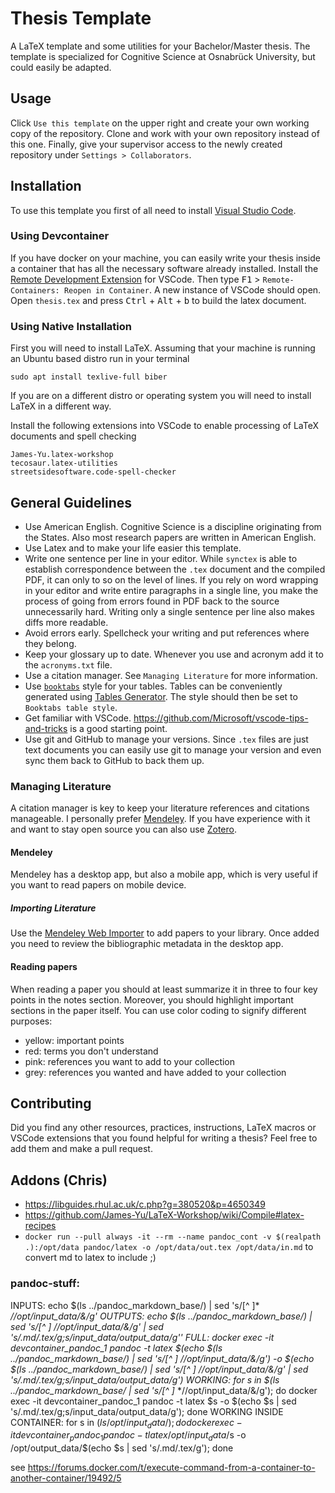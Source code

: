# Thesis Template

A LaTeX template and some utilities for your Bachelor/Master thesis.
The template is specialized for Cognitive Science at Osnabrück University, but could easily be adapted.

## Usage

Click `Use this template` on the upper right and create your own working copy of the repository.
Clone and work with your own repository instead of this one.
Finally, give your supervisor access to the newly created repository under `Settings > Collaborators`.

## Installation

To use this template you first of all need to install [Visual Studio Code](https://code.visualstudio.com/).

### Using Devcontainer

If you have docker on your machine, you can easily write your thesis inside a container
that has all the necessary software already installed.
Install the [Remote Development Extension](https://marketplace.visualstudio.com/items?itemName=ms-vscode-remote.vscode-remote-extensionpack)
for VSCode. Then type <kbd>F1</kbd> > `Remote-Containers: Reopen in Container`.
A new instance of VSCode should open. Open `thesis.tex` and press <kbd>Ctrl</kbd> + <kbd>Alt</kbd> + <kbd>b</kbd>
to build the latex document.

### Using Native Installation

First you will need to install LaTeX. Assuming that your machine is running an Ubuntu based distro run in your terminal

    sudo apt install texlive-full biber

If you are on a different distro or operating system you will need to install LaTeX in a different way.

Install the following extensions into VSCode to enable processing of LaTeX documents and spell checking

    James-Yu.latex-workshop
    tecosaur.latex-utilities
    streetsidesoftware.code-spell-checker

## General Guidelines

* Use American English. Cognitive Science is a discipline originating from the States. Also most research papers are written in American English.
* Use Latex and to make your life easier this template.
* Write one sentence per line in your editor.  While `synctex` is able to establish correspondence between the `.tex` document
  and the compiled PDF, it can only to so on the level of lines. If you rely on word wrapping in your editor and write entire
  paragraphs in a single line, you make the process of going from errors found in PDF back to the source unnecessarily hard.
  Writing only a single sentence per line also makes diffs more readable.
* Avoid errors early. Spellcheck your writing and put references where they belong.
* Keep your glossary up to date. Whenever you use and acronym add it to the `acronyms.txt` file.
* Use a citation manager. See `Managing Literature` for more information.
* Use [`booktabs`](https://inf.ethz.ch/personal/markusp/teaching/guides/guide-tables.pdf) style for your tables. Tables can be conveniently
  generated using [Tables Generator](http://www.tablesgenerator.com/latex_tables).
  The style should then be set to `Booktabs table style`.
* Get familiar with VSCode. https://github.com/Microsoft/vscode-tips-and-tricks is a good starting point.
* Use git and GitHub to manage your versions. Since `.tex` files are just text documents
  you can easily use git to manage your version and even sync them back to GitHub to back them up.

### Managing Literature

A citation manager is key to keep your literature references and citations manageable.
I personally prefer [Mendeley](https://www.mendeley.com/).
If you have experience with it and want to stay open source you can also use [Zotero](https://www.zotero.org/).

#### Mendeley

Mendeley has a desktop app, but also a mobile app, which is very useful if you want to read papers on mobile device.

##### Importing Literature

Use the [Mendeley Web Importer](https://www.mendeley.com/reference-management/web-importer) to add papers to your library.
Once added you need to review the bibliographic metadata in the desktop app.

#### Reading papers

When reading a paper you should at least summarize it in three to four key points in the notes section.
Moreover, you should highlight important sections in the paper itself. 
You can use color coding to signify different purposes:

* yellow: important points
* red: terms you don't understand
* pink: references you want to add to your collection
* grey: references you wanted and have added to your collection

## Contributing

Did you find any other resources, practices, instructions, LaTeX macros or VSCode extensions
that you found helpful for writing a thesis? Feel free to add them and make a pull
request.


## Addons (Chris)

* https://libguides.rhul.ac.uk/c.php?g=380520&p=4650349
* https://github.com/James-Yu/LaTeX-Workshop/wiki/Compile#latex-recipes
* `docker run --pull always -it --rm --name pandoc_cont -v $(realpath .):/opt/data pandoc/latex -o /opt/data/out.tex /opt/data/in.md` to convert md to latex to include ;)

### pandoc-stuff:



INPUTS: echo $(ls ../pandoc_markdown_base/) | sed 's/[^ ]* */\/opt\/input_data\/&/g'
OUTPUTS: echo $(ls ../pandoc_markdown_base/) | sed 's/[^ ]* */\/opt\/input_data\/&/g' | sed 's/.md/.tex/g;s/input_data/output_data/g''
FULL: docker exec -it devcontainer_pandoc_1 pandoc -t latex $(echo $(ls ../pandoc_markdown_base/) | sed 's/[^ ]* */\/opt\/input_data\/&/g') -o $(echo $(ls ../pandoc_markdown_base/) | sed 's/[^ ]* */\/opt\/input_data\/&/g' | sed 's/.md/.tex/g;s/input_data/output_data/g')
WORKING: for s in $(ls ../pandoc_markdown_base/ | sed 's/[^ ]* */\/opt\/input_data\/&/g'); do docker exec -it devcontainer_pandoc_1 pandoc -t latex $s -o $(echo $s | sed 's/.md/.tex/g;s/input_data/output_data/g'); done
WORKING INSIDE CONTAINER: for s in $(ls /opt/input_data/); do docker exec -it devcontainer_pandoc_1 pandoc -t latex /opt/input_data/$s -o /opt/output_data/$(echo $s | sed 's/.md/.tex/g'); done

see https://forums.docker.com/t/execute-command-from-a-container-to-another-container/19492/5